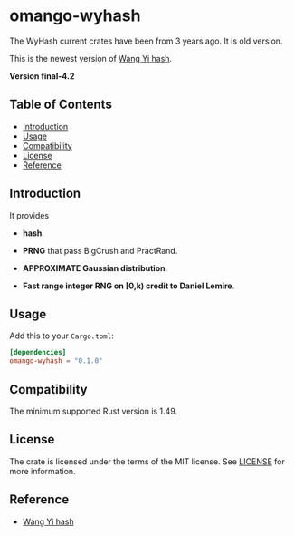 # omango-wyhash

The WyHash current crates have been from 3 years ago. It is old version. <br />

This is the newest version of [Wang Yi hash](https://github.com/wangyi-fudan/wyhash/tree/master). <br />

**Version final-4.2**<br />

## Table of Contents

- [Introduction](#introduction)
- [Usage](#usage)
- [Compatibility](#compatibility)
- [License](#license)
- [Reference](#refecence)

## Introduction

It provides

* **hash**.


* **PRNG** that pass BigCrush and PractRand.


* **APPROXIMATE Gaussian distribution**.


* **Fast range integer RNG on [0,k) credit to Daniel Lemire**.

## Usage

Add this to your `Cargo.toml`:
```toml
[dependencies]
omango-wyhash = "0.1.0"
```

## Compatibility

The minimum supported Rust version is 1.49.

## License

The crate is licensed under the terms of the MIT
license. See [LICENSE](LICENSE) for more information.

## Reference

* [Wang Yi hash](https://github.com/wangyi-fudan/wyhash/tree/master)